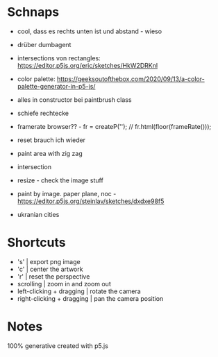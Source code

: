 # Schnaps

* cool, dass es rechts unten ist und abstand - wieso
* drüber dumbagent

* intersections von rectangles: https://editor.p5js.org/eric/sketches/HkW2DRKnl 
* color palette: https://geeksoutofthebox.com/2020/09/13/a-color-palette-generator-in-p5-js/ 

* alles in constructor bei paintbrush class
* schiefe rechtecke
* framerate browser?? - fr = createP(''); // fr.html(floor(frameRate()));
* reset brauch ich wieder
* paint area with zig zag
* intersection
* resize - check the image stuff

* paint by image. paper plane, noc - https://editor.p5js.org/steinlav/sketches/dxdxe98f5
* ukranian cities

# Shortcuts
* 's' | export png image
* 'c' | center the artwork
* 'r' | reset the perspective
* scrolling | zoom in and zoom out 
* left-clicking + dragging | rotate the camera
* right-clicking + dragging | pan the camera position

# Notes
100% generative
created with p5.js